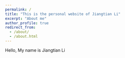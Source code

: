 ```yaml
---
permalink: /
title: "This is the personal website of Jiangtian Li"
excerpt: "About me"
author_profile: true
redirect_from: 
  - /about/
  - /about.html
---
```


Hello, My name is Jiangtian Li
